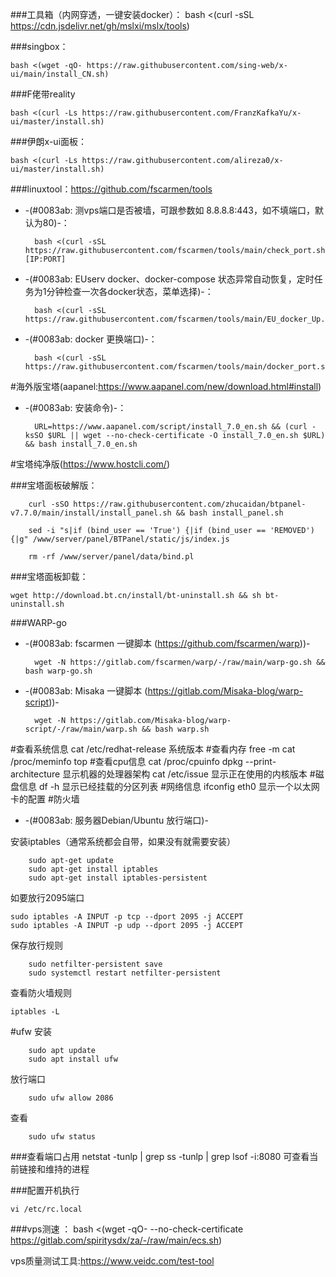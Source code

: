 ###工具箱（内网穿透，一键安装docker）：
        bash <(curl -sSL https://cdn.jsdelivr.net/gh/mslxi/mslx/tools)

###singbox：

    bash <(wget -qO- https://raw.githubusercontent.com/sing-web/x-ui/main/install_CN.sh)
###F佬带reality

    bash <(curl -Ls https://raw.githubusercontent.com/FranzKafkaYu/x-ui/master/install.sh)

###伊朗x-ui面板：

    bash <(curl -Ls https://raw.githubusercontent.com/alireza0/x-ui/master/install.sh)
###linuxtool：https://github.com/fscarmen/tools


* -(#0083ab: 测vps端口是否被墙，可跟参数如 8.8.8.8:443，如不填端口，默认为80)-：

        bash <(curl -sSL https://raw.githubusercontent.com/fscarmen/tools/main/check_port.sh) [IP:PORT]


* -(#0083ab:  EUserv docker、docker-compose 状态异常自动恢复，定时任务为1分钟检查一次各docker状态，菜单选择)-：

        bash <(curl -sSL https://raw.githubusercontent.com/fscarmen/tools/main/EU_docker_Up.sh)

* -(#0083ab:  docker 更换端口)-：

        bash <(curl -sSL https://raw.githubusercontent.com/fscarmen/tools/main/docker_port.sh)



#海外版宝塔(aapanel:https://www.aapanel.com/new/download.html#install)


* -(#0083ab: 安装命令)-：

        URL=https://www.aapanel.com/script/install_7.0_en.sh && (curl -ksSO $URL || wget --no-check-certificate -O install_7.0_en.sh $URL) && bash install_7.0_en.sh

#宝塔纯净版(https://www.hostcli.com/)

###宝塔面板破解版：

        curl -sSO https://raw.githubusercontent.com/zhucaidan/btpanel-v7.7.0/main/install/install_panel.sh && bash install_panel.sh

>
        sed -i "s|if (bind_user == 'True') {|if (bind_user == 'REMOVED') {|g" /www/server/panel/BTPanel/static/js/index.js

>
        rm -rf /www/server/panel/data/bind.pl

###宝塔面板卸载：

    wget http://download.bt.cn/install/bt-uninstall.sh && sh bt-uninstall.sh
###WARP-go

* -(#0083ab: fscarmen 一键脚本 (https://github.com/fscarmen/warp))-

        wget -N https://gitlab.com/fscarmen/warp/-/raw/main/warp-go.sh && bash warp-go.sh


* -(#0083ab: Misaka 一键脚本 (https://gitlab.com/Misaka-blog/warp-script))-
    
        wget -N https://gitlab.com/Misaka-blog/warp-script/-/raw/main/warp.sh && bash warp.sh



#查看系统信息
        cat /etc/redhat-release   系统版本
#查看内存
   free -m
   cat /proc/meminfo
   top
#查看cpu信息
   cat /proc/cpuinfo
   dpkg --print-architecture 显示机器的处理器架构
   cat /etc/issue  显示正在使用的内核版本 
#磁盘信息
   df -h 显示已经挂载的分区列表 
#网络信息
  ifconfig eth0 显示一个以太网卡的配置 
#防火墙
* -(#0083ab: 服务器Debian/Ubuntu  放行端口)-

安装iptables（通常系统都会自带，如果没有就需要安装）

        sudo apt-get update
        sudo apt-get install iptables
        sudo apt-get install iptables-persistent

如要放行2095端口

    sudo iptables -A INPUT -p tcp --dport 2095 -j ACCEPT
    sudo iptables -A INPUT -p udp --dport 2095 -j ACCEPT
保存放行规则

        sudo netfilter-persistent save
        sudo systemctl restart netfilter-persistent

查看防火墙规则

    iptables -L

#ufw
安装
        
        sudo apt update
        sudo apt install ufw
放行端口

        sudo ufw allow 2086
查看

        sudo ufw status


###查看端口占用
netstat -tunlp | grep
ss -tunlp | grep
lsof -i:8080  可查看当前链接和维持的进程

###配置开机执行
  
    vi /etc/rc.local

###vps测速 ：
    bash <(wget -qO- --no-check-certificate https://gitlab.com/spiritysdx/za/-/raw/main/ecs.sh)


vps质量测试工具:https://www.veidc.com/test-tool